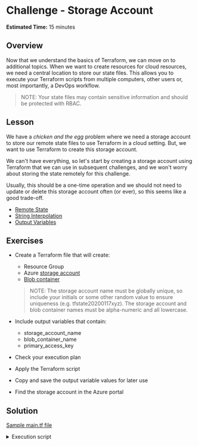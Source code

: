 # Challenge - Storage Account

**Estimated Time:** 15 minutes

## Overview

Now that we understand the basics of Terraform, we can move on to additional topics. When we
want to create resources for cloud resources, we need a central location to store our state
files. This allows you to execute your Terraform scripts from multiple computers, other users
or, most importantly, a DevOps workflow.

> NOTE: Your state files may contain sensitive information and should be protected with RBAC.

## Lesson

We have a *chicken and the egg* problem where we need a storage account to store our remote state
files to use Terraform in a cloud setting. But, we want to use Terraform to create this storage account.

We can't have everything, so let's start by creating a storage account using Terraform that we can 
use in subsequent challenges, and we won't worry about storing the state remotely for this challenge.

Usually, this should be a one-time operation and we should not need to update or delete this
storage account often (or ever), so this seems like a good trade-off.

* [Remote State](https://www.terraform.io/docs/state/remote.html)
* [String Interpolation](https://www.terraform.io/docs/configuration/expressions.html#interpolation)
* [Output Variables](https://www.terraform.io/docs/configuration/outputs.html)

## Exercises

* Create a Terraform file that will create:

  * Resource Group  
  * Azure [storage account](https://www.terraform.io/docs/providers/azurerm/r/storage_account.html)  
  * [Blob container](https://www.terraform.io/docs/providers/azurerm/r/storage_container.html)  
  
  > NOTE: The storage account name must be globally unique, so include your initials or some other random value
  > to ensure uniqueness (e.g. tfstate20200117xyz). The storage account and blob container names must be
  > alpha-numeric and all lowercase.

* Include output variables that contain:

  * storage_account_name
  * blob_container_name
  * primary_access_key

* Check your execution plan

* Apply the Terraform script

* Copy and save the output variable values for later use

* Find the storage account in the Azure portal

## Solution

[Sample main.tf file](solution/main.tf)

<details>
<summary>
Execution script
</summary>

```bash

# No remote storage here
terraform init

# Apply the script with the specified variable values
terraform apply \
-var 'resource_group_name=cdw-tfstate-20200121' \
-var 'storage_account_name=tfstate20200121xyz' \
-var 'blob_container_name=tfstatefiles' \
-var 'location=westus2'

```
</details>
